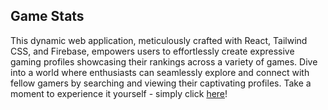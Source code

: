## Game Stats

This dynamic web application, meticulously crafted with React, Tailwind CSS, and Firebase, empowers users to effortlessly create
expressive gaming profiles showcasing their rankings across a variety of games. Dive into a world where enthusiasts can seamlessly
explore and connect with fellow gamers by searching and viewing their captivating profiles. Take a moment to experience it yourself - simply click [here](https://game-stats-website.web.app/)!
